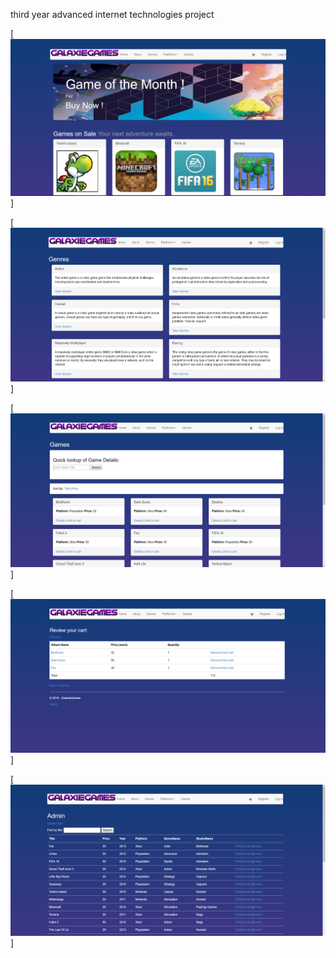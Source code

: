 third year advanced internet technologies project

[![galaxiegames index](https://raw.githubusercontent.com/nathanryan/galaxiegames/master/screenshots/index.PNG)]

[![galaxiegames genres](https://raw.githubusercontent.com/nathanryan/galaxiegames/master/screenshots/genres.PNG)]

[![galaxiegames games](https://raw.githubusercontent.com/nathanryan/galaxiegames/master/screenshots/games.PNG)]

[![galaxiegames cart](https://raw.githubusercontent.com/nathanryan/galaxiegames/master/screenshots/cart.PNG)]

[![galaxiegames admin](https://raw.githubusercontent.com/nathanryan/galaxiegames/master/screenshots/admin.PNG)]


